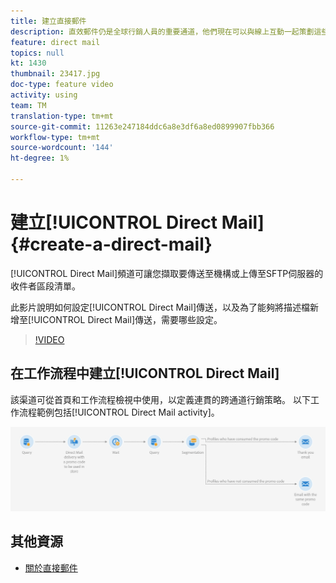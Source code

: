 ```yaml
---
title: 建立直接郵件
description: 直效郵件仍是全球行銷人員的重要通道，他們現在可以與線上互動一起策劃這些離線互動。 推動數位通訊的引擎（例如電子郵件和行動裝置）現在也可以個人化直效郵件者。
feature: direct mail
topics: null
kt: 1430
thumbnail: 23417.jpg
doc-type: feature video
activity: using
team: TM
translation-type: tm+mt
source-git-commit: 11263e247184ddc6a8e3df6a8ed0899907fbb366
workflow-type: tm+mt
source-wordcount: '144'
ht-degree: 1%

---
```



# 建立[!UICONTROL Direct Mail] {#create-a-direct-mail}

[!UICONTROL Direct Mail]頻道可讓您擷取要傳送至機構或上傳至SFTP伺服器的收件者區段清單。

此影片說明如何設定[!UICONTROL Direct Mail]傳送，以及為了能夠將描述檔新增至[!UICONTROL Direct Mail]傳送，需要哪些設定。

>[!VIDEO](https://video.tv.adobe.com/v/23417?quality=12)

## 在工作流程中建立[!UICONTROL Direct Mail]

該渠道可從首頁和工作流程檢視中使用，以定義連貫的跨通道行銷策略。 以下工作流程範例包括[!UICONTROL Direct Mail activity]。

![工作流程影像](/help/assets/direct_mail_examplewf.png)

## 其他資源

* [關於直接郵件](https://docs.adobe.com/content/help/en/campaign-standard/using/communication-channels/direct-mail/about-direct-mail.html)
